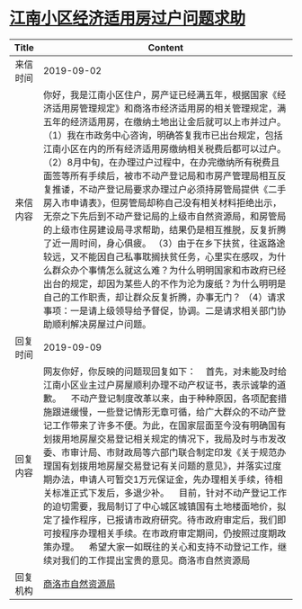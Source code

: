 # <a href="http://www.shangluo.gov.cn/zmhd/ldxxxx.jsp?urltype=leadermail.LeaderMailContentUrl&wbtreeid=1112&leadermailid=5427">江南小区经济适用房过户问题求助</a>
| Title |                                                                                                                                                                                                                                           Content                                                                                                                                                                                                                                           |
|:-----:|---------------------------------------------------------------------------------------------------------------------------------------------------------------------------------------------------------------------------------------------------------------------------------------------------------------------------------------------------------------------------------------------------------------------------------------------------------------------------------------------|
| 来信时间  | 2019-09-02                                                                                                                                                                                                                                                                                                                                                                                                                                                                                  |
| 来信内容  | 你好，我是江南小区住户，房产证已经满五年，根据国家《经济适用房管理规定》和商洛市经济适用房的相关管理规定，满五年的经济适用房，在缴纳土地出让金后就可以上市并过户。 （1）我在市政务中心咨询，明确答复我市已出台规定，包括江南小区在内的所有经济适用房缴纳相关税费后都可以过户。 （2）8月中旬，在办理过户过程中，在办完缴纳所有税费且面签等所有手续后，被市不动产登记局和市房产管理局相互反复推诿，不动产登记局要求办理过户必须持房管局提供《二手房入市申请表》，但房管局却称自己没有相关材料拒绝出示，无奈之下先后到不动产登记局的上级市自然资源局，和房管局的上级市住房建设局寻求帮助，结果仍是相互推脱，反复折腾了近一周时间，身心俱疲。 （3）由于在乡下扶贫，往返路途较远，又不能因自己私事耽搁扶贫任务，心里实在感叹，为什么群众办个事情怎么就这么难？为什么明明国家和市政府已经出台的规定，却因为某些人的不作为沦为废纸？为什么明明是自己的工作职责，却让群众反复折腾，办事无门？ （4）请求事项：一是请上级领导给予督促，协调。二是请求相关部门协助顺利解决房屋过户问题。 |
| 回复时间  | 2019-09-09                                                                                                                                                                                                                                                                                                                                                                                                                                                                                  |
| 回复内容  | 网友你好，你反映的问题现回复如下：    首先，对未能及时给江南小区业主过户房屋顺利办理不动产权证书，表示诚挚的道歉。    不动产登记制度改革以来，由于种种原因，各项配套措施跟进缓慢，一些登记情形无章可循，给广大群众的不动产登记工作带来了许多不便。为此，在国家层面至今没有明确国有划拨用地房屋交易登记相关规定的情况下，我局及时与市发改委、市审计局、市财政局等六部门联合制定印发《关于规范办理国有划拨用地房屋交易登记有关问题的意见》，并落实过度期办法，申请人可暂交1万元保证金，先办理相关手续，待相关标准正式下发后，多退少补。    目前，针对不动产登记工作的迫切需要，我局制订了中心城区城镇国有土地楼面地价，拟定了操作程序，已报请市政府研究。待市政府审定后，我们即可按程序办理相关手续。在市政府审定期间，仍按照过度期政策办理。    希望大家一如既往的关心和支持不动登记工作，继续对我们的工作提出宝贵的意见。商洛市自然资源局                                                               |
| 回复机构  | <a href="../../categories/agencies/商洛市自然资源局.md">商洛市自然资源局</a>                                                                                                                                                                                                                                                                                                                                                                                                                                |